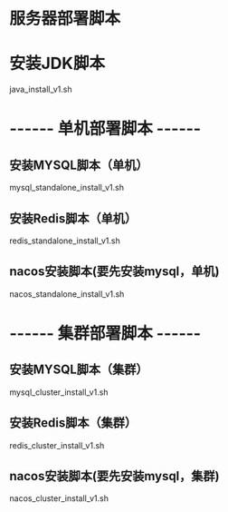 # 服务器部署脚本

# 安装JDK脚本
java_install_v1.sh

# ------ 单机部署脚本 ------
## 安装MYSQL脚本（单机）
mysql_standalone_install_v1.sh

## 安装Redis脚本（单机）
redis_standalone_install_v1.sh

## nacos安装脚本(要先安装mysql，单机)
nacos_standalone_install_v1.sh

# ------ 集群部署脚本 ------
## 安装MYSQL脚本（集群）
mysql_cluster_install_v1.sh

## 安装Redis脚本（集群）
redis_cluster_install_v1.sh

## nacos安装脚本(要先安装mysql，集群)
nacos_cluster_install_v1.sh